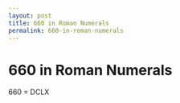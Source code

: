 ```yaml
---
layout: post
title: 660 in Roman Numerals
permalink: 660-in-roman-numerals
---
```


# 660 in Roman Numerals

660 = DCLX
